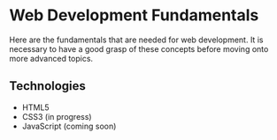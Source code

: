 # Web Development Fundamentals
Here are the fundamentals that are needed for web development. It is necessary to have a good
grasp of these concepts before moving onto more advanced topics. 

## Technologies
- HTML5 
- CSS3 (in progress)
- JavaScript (coming soon)

